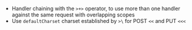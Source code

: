 * Handler chaining with the `>+>` operator, to use more than one handler against the same request with overlapping scopes
* Use `defaultCharset` charset established by `>\` for POST `<<` and PUT `<<<`